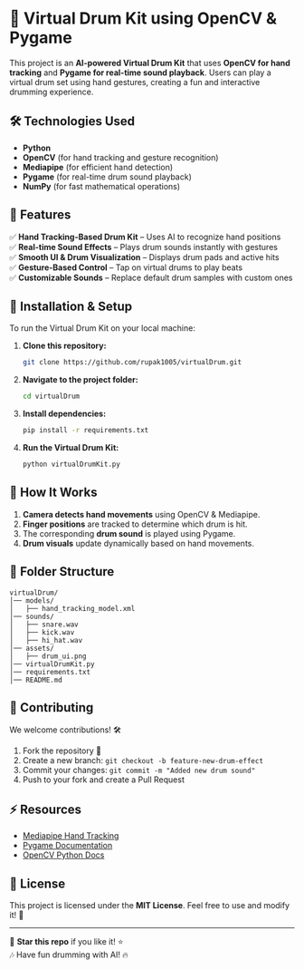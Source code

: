 # 🥁 Virtual Drum Kit using OpenCV & Pygame

This project is an **AI-powered Virtual Drum Kit** that uses **OpenCV for hand tracking** and **Pygame for real-time sound playback**. Users can play a virtual drum set using hand gestures, creating a fun and interactive drumming experience.

## 🛠️ **Technologies Used**
- **Python**
- **OpenCV** (for hand tracking and gesture recognition)
- **Mediapipe** (for efficient hand detection)
- **Pygame** (for real-time drum sound playback)
- **NumPy** (for fast mathematical operations)

## 🚀 **Features**
✅ **Hand Tracking-Based Drum Kit** – Uses AI to recognize hand positions  
✅ **Real-time Sound Effects** – Plays drum sounds instantly with gestures  
✅ **Smooth UI & Drum Visualization** – Displays drum pads and active hits  
✅ **Gesture-Based Control** – Tap on virtual drums to play beats  
✅ **Customizable Sounds** – Replace default drum samples with custom ones  

## 🔧 **Installation & Setup**
To run the Virtual Drum Kit on your local machine:

1. **Clone this repository:**
   ```sh
   git clone https://github.com/rupak1005/virtualDrum.git
   ```
2. **Navigate to the project folder:**
   ```sh
   cd virtualDrum
   ```
3. **Install dependencies:**
   ```sh
   pip install -r requirements.txt
   ```
4. **Run the Virtual Drum Kit:**
   ```sh
   python virtualDrumKit.py
   ```

## 🥁 **How It Works**
1. **Camera detects hand movements** using OpenCV & Mediapipe.
2. **Finger positions** are tracked to determine which drum is hit.
3. The corresponding **drum sound** is played using Pygame.
4. **Drum visuals** update dynamically based on hand movements.

## 📂 **Folder Structure**
```
virtualDrum/
│── models/
│   ├── hand_tracking_model.xml
│── sounds/
│   ├── snare.wav
│   ├── kick.wav
│   ├── hi_hat.wav
│── assets/
│   ├── drum_ui.png
│── virtualDrumKit.py
│── requirements.txt
│── README.md
```

## 🤝 **Contributing**
We welcome contributions! 🛠️
1. Fork the repository 🍴
2. Create a new branch: `git checkout -b feature-new-drum-effect`
3. Commit your changes: `git commit -m "Added new drum sound"`
4. Push to your fork and create a Pull Request

## ⚡ **Resources**
- [Mediapipe Hand Tracking](https://developers.google.com/mediapipe/solutions/vision/hand_tracking)
- [Pygame Documentation](https://www.pygame.org/docs/)
- [OpenCV Python Docs](https://docs.opencv.org/master/)

## 📜 **License**
This project is licensed under the **MIT License**. Feel free to use and modify it! 🚀

---

🥁 **Star this repo** if you like it! ⭐  
🎶 Have fun drumming with AI! 🔥

